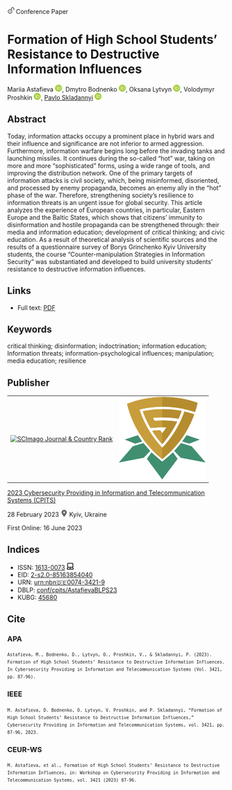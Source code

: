 <img src="/icons/unlock.svg" width="16" height="16"> Conference Paper

# Formation of High School Students’ Resistance to Destructive Information Influences

Mariia Astafieva <a href="https://orcid.org/0000-0002-2198-4614" target="_blank"><img src="/icons/orcid.svg" width="16" height="16"></a>,
Dmytro Bodnenko <a href="https://orcid.org/0000-0001-9303-6587" target="_blank"><img src="/icons/orcid.svg" width="16" height="16"></a>,
Oksana Lytvyn <a href="https://orcid.org/0000-0002-5118-1003" target="_blank"><img src="/icons/orcid.svg" width="16" height="16"></a>,
Volodymyr Proshkin <a href="https://orcid.org/0000-0002-9785-0612" target="_blank"><img src="/icons/orcid.svg" width="16" height="16"></a>,
<a href="/">Pavlo Skladannyi</a> <a href="https://orcid.org/0000-0002-7775-6039" target="_blank"><img src="/icons/orcid.svg" width="16" height="16"></a>

## Abstract

Today, information attacks occupy a prominent place in hybrid wars and their influence and significance are not inferior to armed aggression. Furthermore, information warfare begins long before the invading tanks and launching missiles. It continues during the so-called “hot” war, taking on more and more “sophisticated” forms, using a wide range of tools, and improving the distribution network. One of the primary targets of information attacks is civil society, which, being misinformed, disoriented, and processed by enemy propaganda, becomes an enemy ally in the “hot” phase of the war. Therefore, strengthening society’s resilience to information threats is an urgent issue for global security. This article analyzes the experience of European countries, in particular, Eastern Europe and the Baltic States, which shows that citizens’ immunity to disinformation and hostile propaganda can be strengthened through: their media and information education; development of critical thinking; and civic education. As a result of theoretical analysis of scientific sources and the results of a questionnaire survey of Borys Grinchenko Kyiv University students, the course “Counter-manipulation Strategies in Information Security” was substantiated and developed to build university students’ resistance to destructive information influences.

## Links

* Full text: [PDF](https://ceur-ws.org/Vol-3421/paper9.pdf)

## Keywords

critical thinking; disinformation; indoctrination; information education; Information threats; information-psychological influences; manipulation; media education; resilience

## Publisher

<table>
<tr>
<td>
<a href="https://www.scimagojr.com/journalsearch.php?q=21100218356&amp;tip=sid&amp;exact=no" title="SCImago Journal &amp; Country Rank"><img border="0" src="https://www.scimagojr.com/journal_img.php?id=21100218356" alt="SCImago Journal &amp; Country Rank"  /></a>
</td>
<td style="text-align: left;">
<a href="https://cpits.kubg.edu.ua/"><img src="/icons/cpits.svg" width="200"></a>
</td>
</tr>
</table>

[2023 Cybersecurity Providing in Information and Telecommunication Systems (CPITS)](https://ceur-ws.org/Vol-3421/)

28 February 2023 <img src="/icons/location-pin.svg" width="16" height="16"> Kyiv, Ukraine

First Online: 16 June 2023

## Indices

* ISSN: [1613-0073](https://portal.issn.org/resource/ISSN/1613-0073) <img src="/icons/online.svg" width="16" height="16">
* EID: [2-s2.0-85163854040](http://www.scopus.com/record/display.url?origin=inward&eid=2-s2.0-85163854040)
* URN: [urn:nbn:de:0074-3421-9](https://nbn-resolving.org/xml/urn:nbn:de:0074-3421-9)
* DBLP: [conf/cpits/AstafievaBLPS23](https://dblp.org/rec/conf/cpits/AstafievaBLPS23)
* KUBG: [45680](http://elibrary.kubg.edu.ua/id/eprint/45680/)

## Cite

### APA

<small>`Astafieva, M., Bodnenko, D., Lytvyn, O., Proshkin, V., & Skladannyi, P. (2023). Formation of High School Students’ Resistance to Destructive Information Influences. In Cybersecurity Providing in Information and Telecommunication Systems (Vol. 3421, pp. 87-96).`</small>

### IEEE

<small>`M. Astafieva, D. Bodnenko, O. Lytvyn, V. Proshkin, and P. Skladannyi, “Formation of High School Students’ Resistance to Destructive Information Influences,” Cybersecurity Providing in Information and Telecommunication Systems, vol. 3421, pp. 87-96, 2023.`</small>

### CEUR-WS

<small>`M. Astafieva, et al., Formation of High School Students’ Resistance to Destructive Information Influences, in: Workshop on Cybersecurity Providing in Information and Telecommunication Systems, vol. 3421 (2023) 87-96.`</small>